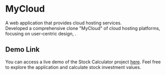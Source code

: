 # MyCloud
A web application that provides cloud hosting services.  
Developed a comprehensive clone "MyCloud" of cloud hosting platforms, focusing on user-centric design, .
## Demo Link
You can access a live demo of the Stock Calculator project [here](https://rounaksingh13.github.io/MyCloud/). Feel free to explore the application and calculate stock investment values.
